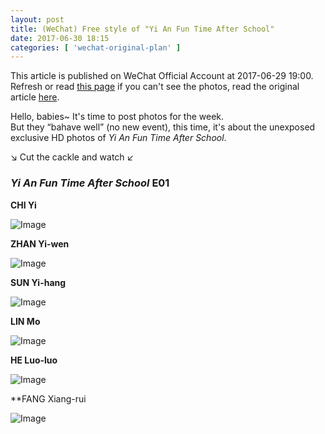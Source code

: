 ```yaml
---
layout: post
title: (WeChat) Free style of "Yi An Fun Time After School"
date: 2017-06-30 18:15
categories: [ 'wechat-original-plan' ]
---
```


This article is published on WeChat Official Account at 2017-06-29 19:00. Refresh or read [this page](https://github.com/Quadrifolium/originalplan/blob/gh-pages/_posts/WeChat/2017-06-30-WeChat-Original-Plan.md) if you can't see the photos, read the original article [here](https://mp.weixin.qq.com/s/bjmtekp5VjI-6qdth8poWQ).

<!-- more -->

Hello, babies~ It's time to post photos for the week.  
But they “bahave well” (no new event), this time, it's about the unexposed exclusive HD photos of *Yi An Fun Time After School*.

↘ Cut the cackle and watch ↙

### *Yi An Fun Time After School* E01

**CHI Yi**

![Image](http://mmbiz.qpic.cn/mmbiz_jpg/XOMVurd7hjQRPGza8yCjicYaicZlibWmVPDwPiaayxhcCzBPBmHRvV8H60gFoPvXR1xDHoC6dzXFiaX5BxVSEVGlnEw/640)

**ZHAN Yi-wen**

![Image](http://mmbiz.qpic.cn/mmbiz_jpg/XOMVurd7hjQRPGza8yCjicYaicZlibWmVPDIHIZJAXktg0wkpXXSWXf0RhywjxQyRvx7wVLsF8Lg2JkVYAfE82ib7A/640)

**SUN Yi-hang**

![Image](http://mmbiz.qpic.cn/mmbiz_jpg/XOMVurd7hjQRPGza8yCjicYaicZlibWmVPDwXTrSbu7FH0y1DpaIF70Y0gOwHFDXobuODPd54BgNI7ZeOS6YW3WKQ/640)

**LIN Mo**

![Image](http://mmbiz.qpic.cn/mmbiz_jpg/XOMVurd7hjQRPGza8yCjicYaicZlibWmVPDuIJMxgDHTITrdW5MP7hv57Ygh1rqIkWDDuFsgDsWR6D8MIjEtoGeDg/640)

**HE Luo-luo**

![Image](http://mmbiz.qpic.cn/mmbiz_jpg/XOMVurd7hjQRPGza8yCjicYaicZlibWmVPDiaicmvzawjG0OVgqTw96EKNjib1vqFaP0cibzJyNicce2fkhJQHg8OH3JXg/640)

**FANG Xiang-rui

![Image](http://mmbiz.qpic.cn/mmbiz_jpg/XOMVurd7hjQRPGza8yCjicYaicZlibWmVPD44KnDeE8yu7icpSJCIP3KQr6DpWs6PpGaGcHIiaboFIf6vMPZbeyTZjg/640)
